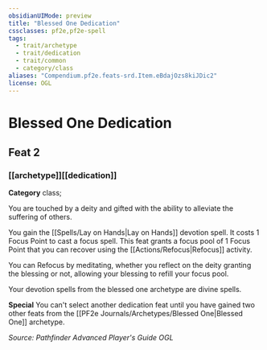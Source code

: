 ```yaml
---
obsidianUIMode: preview
title: "Blessed One Dedication"
cssclasses: pf2e,pf2e-spell
tags:
  - trait/archetype
  - trait/dedication
  - trait/common
  - category/class
aliases: "Compendium.pf2e.feats-srd.Item.eBdajOzs8kiJDic2"
license: OGL
---
```

# Blessed One Dedication
## Feat 2
### [[archetype]][[dedication]]

**Category** class; 




You are touched by a deity and gifted with the ability to alleviate the suffering of others.

You gain the [[Spells/Lay on Hands|Lay on Hands]] devotion spell. It costs 1 Focus Point to cast a focus spell. This feat grants a focus pool of 1 Focus Point that you can recover using the [[Actions/Refocus|Refocus]] activity.

You can Refocus by meditating, whether you reflect on the deity granting the blessing or not, allowing your blessing to refill your focus pool.

Your devotion spells from the blessed one archetype are divine spells.

**Special** You can't select another dedication feat until you have gained two other feats from the [[PF2e Journals/Archetypes/Blessed One|Blessed One]] archetype.

*Source: Pathfinder Advanced Player's Guide*
*OGL*